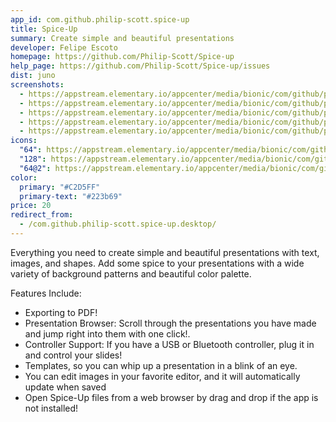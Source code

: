 ```yaml
---
app_id: com.github.philip-scott.spice-up
title: Spice-Up
summary: Create simple and beautiful presentations
developer: Felipe Escoto
homepage: https://github.com/Philip-Scott/Spice-up
help_page: https://github.com/Philip-Scott/Spice-up/issues
dist: juno
screenshots:
  - https://appstream.elementary.io/appcenter/media/bionic/com/github/philip-scott.spice-up/82E18498FDD9BBE69DFB86EB83CF4F48/screenshots/image-1_orig.png
  - https://appstream.elementary.io/appcenter/media/bionic/com/github/philip-scott.spice-up/82E18498FDD9BBE69DFB86EB83CF4F48/screenshots/image-2_orig.png
  - https://appstream.elementary.io/appcenter/media/bionic/com/github/philip-scott.spice-up/82E18498FDD9BBE69DFB86EB83CF4F48/screenshots/image-3_orig.png
  - https://appstream.elementary.io/appcenter/media/bionic/com/github/philip-scott.spice-up/82E18498FDD9BBE69DFB86EB83CF4F48/screenshots/image-4_orig.png
  - https://appstream.elementary.io/appcenter/media/bionic/com/github/philip-scott.spice-up/82E18498FDD9BBE69DFB86EB83CF4F48/screenshots/image-5_orig.png
icons:
  "64": https://appstream.elementary.io/appcenter/media/bionic/com/github/philip-scott.spice-up/82E18498FDD9BBE69DFB86EB83CF4F48/icons/64x64/com.github.philip-scott.spice-up_com.github.philip-scott.spice-up.png
  "128": https://appstream.elementary.io/appcenter/media/bionic/com/github/philip-scott.spice-up/82E18498FDD9BBE69DFB86EB83CF4F48/icons/128x128/com.github.philip-scott.spice-up_com.github.philip-scott.spice-up.png
  "64@2": https://appstream.elementary.io/appcenter/media/bionic/com/github/philip-scott.spice-up/82E18498FDD9BBE69DFB86EB83CF4F48/icons/64x64@2/com.github.philip-scott.spice-up_com.github.philip-scott.spice-up.png
color:
  primary: "#C2D5FF"
  primary-text: "#223b69"
price: 20
redirect_from:
  - /com.github.philip-scott.spice-up.desktop/
---
```


<p>Everything you need to create simple and beautiful presentations with text, images, and shapes. Add some spice to your presentations with a wide variety of background patterns and beautiful color palette.</p>
<p>Features Include:</p>
<ul>
  <li>Exporting to PDF!</li>
  <li>Presentation Browser: Scroll through the presentations you have made and jump right into them with one click!.</li>
  <li>Controller Support: If you have a USB or Bluetooth controller, plug it in and control your slides!</li>
  <li>Templates, so you can whip up a presentation in a blink of an eye.</li>
  <li>You can edit images in your favorite editor, and it will automatically update when saved</li>
  <li>Open Spice-Up files from a web browser by drag and drop if the app is not installed!</li>
</ul>